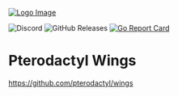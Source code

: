 [![Logo Image](https://cdn.pterodactyl.io/logos/new/pterodactyl_logo.png)](https://pterodactyl.io)

![Discord](https://img.shields.io/discord/122900397965705216?label=Discord&logo=Discord&logoColor=white)
![GitHub Releases](https://img.shields.io/github/downloads/pterodactyl/wings/latest/total)
[![Go Report Card](https://goreportcard.com/badge/github.com/0x7d8/wings)](https://goreportcard.com/report/github.com/0x7d8/wings)

# Pterodactyl Wings

https://github.com/pterodactyl/wings
